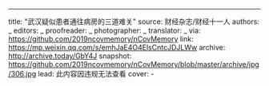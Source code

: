 -------------
title: "武汉疑似患者通往病房的三道难关"
source: 财经杂志/财经十一人
authors: _
editors: _
proofreader: _
photographer: _
translator: _
via: https://github.com/2019ncovmemory/nCovMemory
link: https://mp.weixin.qq.com/s/emhJaE4O4ElsCntcJDJLWw
archive: http://archive.today/GbY4J
snapshot: https://github.com/2019ncovmemory/nCovMemory/blob/master/archive/jpg/306.jpg
lead: 此内容因违规无法查看
cover: -
